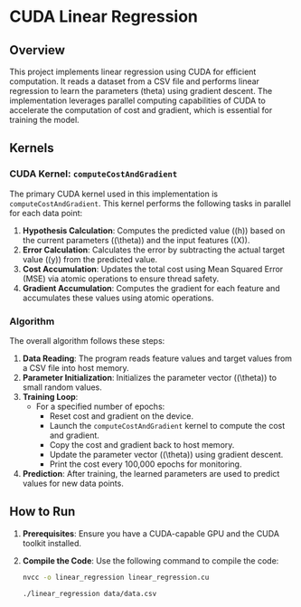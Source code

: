 # CUDA Linear Regression

## Overview

This project implements linear regression using CUDA for efficient computation. It reads a dataset from a CSV file and performs linear regression to learn the parameters (theta) using gradient descent. The implementation leverages parallel computing capabilities of CUDA to accelerate the computation of cost and gradient, which is essential for training the model.

## Kernels

### CUDA Kernel: `computeCostAndGradient`

The primary CUDA kernel used in this implementation is `computeCostAndGradient`. This kernel performs the following tasks in parallel for each data point:

1. **Hypothesis Calculation**: Computes the predicted value (\(h\)) based on the current parameters (\(\theta\)) and the input features (\(X\)).
2. **Error Calculation**: Calculates the error by subtracting the actual target value (\(y\)) from the predicted value.
3. **Cost Accumulation**: Updates the total cost using Mean Squared Error (MSE) via atomic operations to ensure thread safety.
4. **Gradient Accumulation**: Computes the gradient for each feature and accumulates these values using atomic operations.

### Algorithm

The overall algorithm follows these steps:

1. **Data Reading**: The program reads feature values and target values from a CSV file into host memory.
2. **Parameter Initialization**: Initializes the parameter vector (\(\theta\)) to small random values.
3. **Training Loop**:
   - For a specified number of epochs:
     - Reset cost and gradient on the device.
     - Launch the `computeCostAndGradient` kernel to compute the cost and gradient.
     - Copy the cost and gradient back to host memory.
     - Update the parameter vector (\(\theta\)) using gradient descent.
     - Print the cost every 100,000 epochs for monitoring.
4. **Prediction**: After training, the learned parameters are used to predict values for new data points.

## How to Run

1. **Prerequisites**: Ensure you have a CUDA-capable GPU and the CUDA toolkit installed.

2. **Compile the Code**: Use the following command to compile the code:
   ```bash
   nvcc -o linear_regression linear_regression.cu

   ./linear_regression data/data.csv


